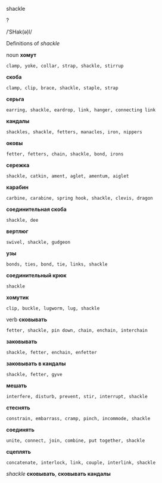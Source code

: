 shackle

?

/ˈSHak(ə)l/

Definitions of _shackle_

noun
**хомут**

    clamp, yoke, collar, strap, shackle, stirrup
**скоба**

    clamp, clip, brace, shackle, staple, strap
**серьга**

    earring, shackle, eardrop, link, hanger, connecting link
**кандалы**

    shackles, shackle, fetters, manacles, iron, nippers
**оковы**

    fetter, fetters, chain, shackle, bond, irons
**сережка**

    shackle, catkin, ament, aglet, amentum, aiglet
**карабин**

    carbine, carabine, spring hook, shackle, clevis, dragon
**соединительная скоба**

    shackle, dee
**вертлюг**

    swivel, shackle, gudgeon
**узы**

    bonds, ties, bond, tie, links, shackle
**соединительный крюк**

    shackle
**хомутик**

    clip, buckle, lugworm, lug, shackle

verb
**сковывать**

    fetter, shackle, pin down, chain, enchain, interchain
**заковывать**

    shackle, fetter, enchain, enfetter
**заковывать в кандалы**

    shackle, fetter, gyve
**мешать**

    interfere, disturb, prevent, stir, interrupt, shackle
**стеснять**

    constrain, embarrass, cramp, pinch, incommode, shackle
**соединять**

    unite, connect, join, combine, put together, shackle
**сцеплять**

    concatenate, interlock, link, couple, interlink, shackle

_shackle_
**сковывать**, **сковывать кандалы**